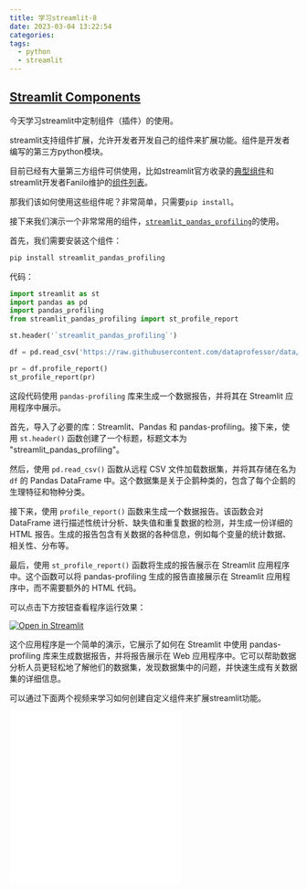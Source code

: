 ```yaml
---
title: 学习streamlit-8
date: 2023-03-04 13:22:54
categories:
tags:
  - python
  - streamlit
---
```


## [Streamlit Components](https://docs.streamlit.io/library/components)

今天学习streamlit中定制组件（插件）的使用。

streamlit支持组件扩展，允许开发者开发自己的组件来扩展功能。组件是开发者编写的第三方python模块。

目前已经有大量第三方组件可供使用，比如streamlit官方收录的[典型组件](https://streamlit.io/components)和streamlit开发者Fanilo维护的[组件列表](https://discuss.streamlit.io/t/streamlit-components-community-tracker/4634)。

那我们该如何使用这些组件呢？非常简单，只需要`pip install`。

<!-- more -->

接下来我们演示一个非常常用的组件，[`streamlit_pandas_profiling`](https://share.streamlit.io/okld/streamlit-gallery/main?p=pandas-profiling)的使用。

首先，我们需要安装这个组件：

``` python
pip install streamlit_pandas_profiling
```

代码：

``` python
import streamlit as st
import pandas as pd
import pandas_profiling
from streamlit_pandas_profiling import st_profile_report

st.header('`streamlit_pandas_profiling`')

df = pd.read_csv('https://raw.githubusercontent.com/dataprofessor/data/master/penguins_cleaned.csv')

pr = df.profile_report()
st_profile_report(pr)
```

这段代码使用 `pandas-profiling` 库来生成一个数据报告，并将其在 Streamlit 应用程序中展示。

首先，导入了必要的库：Streamlit、Pandas 和 pandas-profiling。接下来，使用 `st.header()` 函数创建了一个标题，标题文本为 "streamlit_pandas_profiling"。

然后，使用 `pd.read_csv()` 函数从远程 CSV 文件加载数据集，并将其存储在名为 `df` 的 Pandas DataFrame 中。这个数据集是关于企鹅种类的，包含了每个企鹅的生理特征和物种分类。

接下来，使用 `profile_report()` 函数来生成一个数据报告。该函数会对 DataFrame 进行描述性统计分析、缺失值和重复数据的检测，并生成一份详细的 HTML 报告。生成的报告包含有关数据的各种信息，例如每个变量的统计数据、相关性、分布等。

最后，使用 `st_profile_report()` 函数将生成的报告展示在 Streamlit 应用程序中。这个函数可以将 pandas-profiling 生成的报告直接展示在 Streamlit 应用程序中，而不需要额外的 HTML 代码。

可以点击下方按钮查看程序运行效果：

[![Open in Streamlit](https://static.streamlit.io/badges/streamlit_badge_black_white.svg)](https://share.streamlit.io/dataprofessor/streamlit-components/)

这个应用程序是一个简单的演示，它展示了如何在 Streamlit 中使用 pandas-profiling 库来生成数据报告，并将报告展示在 Web 应用程序中。它可以帮助数据分析人员更轻松地了解他们的数据集，发现数据集中的问题，并快速生成有关数据集的详细信息。

可以通过下面两个视频来学习如何创建自定义组件来扩展streamlit功能。

<iframe src="//player.bilibili.com/player.html?bvid=BV1zv4y1h7Z9&page=1" scrolling="no" border="0" frameborder="no" framespacing="0" allowfullscreen="true"> </iframe>

<iframe src="//player.bilibili.com/player.html?bvid=BV1bT411Y7Qr&page=1" scrolling="no" border="0" frameborder="no" framespacing="0" allowfullscreen="true"> </iframe>
